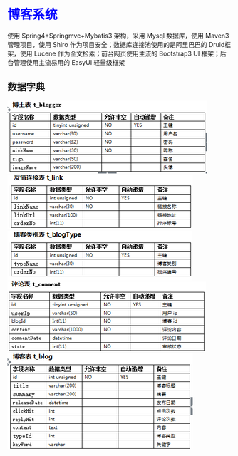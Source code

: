 # <font color="blue">博客系统</font>
使用 Spring4+Springmvc+Mybatis3 架构，采用 Mysql 数据库，使用 Maven3 管理项目，使用 Shiro 作为项目安全；数据库连接池使用的是阿里巴巴的 Druid框  架，使用 Lucene 作为全文检索；前台网页使用主流的 Bootstrap3 UI 框架；后台管理使用主流易用的 EasyUI 轻量级框架<br>
## 数据字典
![](https://github.com/yuanxiaobo/Blog/raw/master/picture/2.png)<br>
![](https://github.com/yuanxiaobo/Blog/raw/master/picture/3.png)<br>
![](https://github.com/yuanxiaobo/Blog/raw/master/picture/4.png)<br>
![](https://github.com/yuanxiaobo/Blog/raw/master/picture/5.png)<br>
![](https://github.com/yuanxiaobo/Blog/raw/master/picture/6.png)<br>

